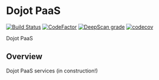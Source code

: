 # Dojot PaaS

[![Build Status](https://travis-ci.com//dojot/ejbca.svg?branch=development)](https://travis-ci.com/dojot/ejbca)
[![CodeFactor](https://www.codefactor.io/repository/github/dojot/ejbca/badge)](https://www.codefactor.io/repository/github/dojot/ejbca)
[![DeepScan grade](https://deepscan.io/api/teams/5314/projects/7122/branches/66277/badge/grade.svg)](https://deepscan.io/dashboard#view=project&tid=5314&pid=7122&bid=66277)
[![codecov](https://codecov.io/gh/dojot/ejbca/branch/development/graph/badge.svg)](https://codecov.io/gh/dojot/ejbca)

Dojot PaaS

## Overview

Dojot PaaS services (in construction!)